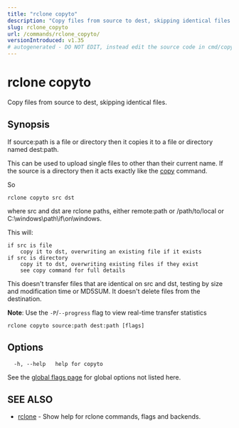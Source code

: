 ```yaml
---
title: "rclone copyto"
description: "Copy files from source to dest, skipping identical files."
slug: rclone_copyto
url: /commands/rclone_copyto/
versionIntroduced: v1.35
# autogenerated - DO NOT EDIT, instead edit the source code in cmd/copyto/ and as part of making a release run "make commanddocs"
---
```

# rclone copyto

Copy files from source to dest, skipping identical files.

## Synopsis


If source:path is a file or directory then it copies it to a file or
directory named dest:path.

This can be used to upload single files to other than their current
name.  If the source is a directory then it acts exactly like the
[copy](/commands/rclone_copy/) command.

So

    rclone copyto src dst

where src and dst are rclone paths, either remote:path or
/path/to/local or C:\windows\path\if\on\windows.

This will:

    if src is file
        copy it to dst, overwriting an existing file if it exists
    if src is directory
        copy it to dst, overwriting existing files if they exist
        see copy command for full details

This doesn't transfer files that are identical on src and dst, testing
by size and modification time or MD5SUM.  It doesn't delete files from
the destination.

**Note**: Use the `-P`/`--progress` flag to view real-time transfer statistics


```
rclone copyto source:path dest:path [flags]
```

## Options

```
  -h, --help   help for copyto
```

See the [global flags page](/flags/) for global options not listed here.

## SEE ALSO

* [rclone](/commands/rclone/)	 - Show help for rclone commands, flags and backends.


